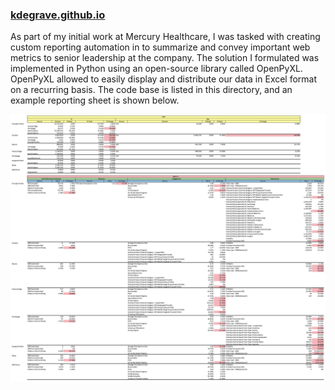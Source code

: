 ### [kdegrave.github.io](https://kdegrave.github.io/)

As part of my initial work at Mercury Healthcare, I was tasked with creating custom reporting automation in to summarize and convey important web metrics to senior leadership at the company. The solution I formulated was implemented in Python using an open-source library called OpenPyXL. OpenPyXL allowed to easily display and distribute our data in Excel format on a recurring basis. The code base is listed in this directory, and an example reporting sheet is shown below.

![alt text](https://github.com/kdegrave/kdegrave.github.io/blob/main/images/kd_intent_model.png)
